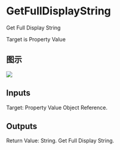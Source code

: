 # GetFullDisplayString

Get Full Display String

Target is Property Value

## 图示

![]($-20221218-20305315.png)

## Inputs

Target: Property Value Object Reference.  

## Outputs

Return Value: String. Get Full Display String.

